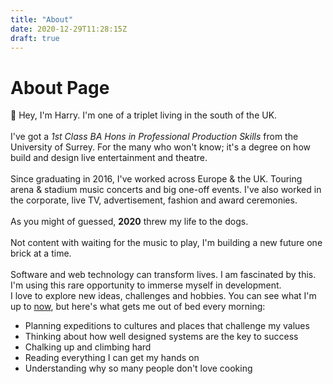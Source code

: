 ```yaml
---
title: "About"
date: 2020-12-29T11:28:15Z
draft: true
---
```


# About Page

:wave: Hey, I'm Harry. I'm one of a triplet living in the south of the UK.  
\
I've got a _1st Class BA Hons in Professional Production Skills_ from the University of Surrey. For the many who won't know; it's a degree on how build and design live entertainment and theatre.  
\
Since graduating in 2016, I've worked across Europe & the UK. Touring arena & stadium music concerts and big one-off events. I've also worked in the corporate, live TV, advertisement, fashion and award ceremonies.  
\
As you might of guessed, **2020** threw my life to the dogs.  
\
Not content with waiting for the music to play, I'm building a new future one brick at a time.  
\
Software and web technology can transform lives. I am fascinated by this. I'm using this rare opportunity to immerse myself in development.
\
I love to explore new ideas, challenges and hobbies. You can see what I'm up to [now](/now), but here's what gets me out of bed every morning:
  * Planning expeditions to cultures and places that challenge my values
  * Thinking about how well designed systems are the key to success
  * Chalking up and climbing hard
  * Reading everything I can get my hands on
  * Understanding why so many people don't love cooking  
